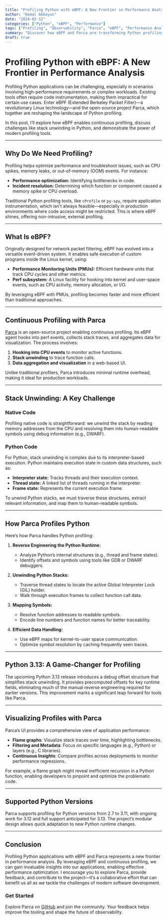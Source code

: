 ```yaml
---
title: "Profiling Python with eBPF: A New Frontier in Performance Analysis"
author: "Kemal Akkoyun"
date: "2024-02-12"
categories: ["Python", "eBPF", "Performance"]
tags: ["Profiling", "Observability", "Parca", "eBPF", "Performance Analysis"]
summary: "Discover how eBPF and Parca are transforming Python profiling, enabling continuous, efficient, and non-intrusive performance analysis directly in production."
draft: true
---
```


# Profiling Python with eBPF: A New Frontier in Performance Analysis

Profiling Python applications can be challenging, especially in scenarios involving high-performance requirements or complex workloads. Existing tools often require code instrumentation, making them impractical for certain use cases. Enter eBPF (Extended Berkeley Packet Filter)—a revolutionary Linux technology—and the open-source project Parca, which together are reshaping the landscape of Python profiling.

In this post, I’ll explore how eBPF enables continuous profiling, discuss challenges like stack unwinding in Python, and demonstrate the power of modern profiling tools.

---

## Why Do We Need Profiling?

Profiling helps optimize performance and troubleshoot issues, such as CPU spikes, memory leaks, or out-of-memory (OOM) events. For instance:

- **Performance optimization:** Identifying bottlenecks in code.
- **Incident resolution:** Determining which function or component caused a memory spike or CPU overload.

Traditional Python profiling tools, like `cProfile` or `py-spy`, require application instrumentation, which isn't always feasible—especially in production environments where code access might be restricted. This is where eBPF shines, offering non-intrusive, external profiling.

---

## What Is eBPF?

Originally designed for network packet filtering, eBPF has evolved into a versatile event-driven system. It enables safe execution of custom programs inside the Linux kernel, using:

- **Performance Monitoring Units (PMUs):** Efficient hardware units that track CPU cycles and other metrics.
- **Perf subsystem:** A Linux facility for hooking into kernel and user-space events, such as CPU activity, memory allocation, or I/O.

By leveraging eBPF with PMUs, profiling becomes faster and more efficient than traditional approaches.

---

## Continuous Profiling with Parca

[Parca](https://github.com/parca-dev/parca) is an open-source project enabling continuous profiling. Its eBPF agent hooks into perf events, collects stack traces, and aggregates data for visualization. The process involves:

1. **Hooking into CPU events** to monitor active functions.
2. **Stack unwinding** to trace function calls.
3. **Data aggregation and visualization** in a web-based UI.

Unlike traditional profilers, Parca introduces minimal runtime overhead, making it ideal for production workloads.

---

## Stack Unwinding: A Key Challenge

### Native Code

Profiling native code is straightforward: we unwind the stack by reading memory addresses from the CPU and resolving them into human-readable symbols using debug information (e.g., DWARF).

### Python Code

For Python, stack unwinding is complex due to its interpreter-based execution. Python maintains execution state in custom data structures, such as:

- **Interpreter state:** Tracks threads and their execution context.
- **Thread state:** A linked list of threads running in the interpreter.
- **Frame state:** Represents the current execution frame.

To unwind Python stacks, we must traverse these structures, extract relevant information, and map them to human-readable symbols.

---

## How Parca Profiles Python

Here’s how Parca handles Python profiling:

1. **Reverse Engineering the Python Runtime:** 
   - Analyze Python’s internal structures (e.g., thread and frame states).
   - Identify offsets and symbols using tools like GDB or DWARF debuggers.

2. **Unwinding Python Stacks:**
   - Traverse thread states to locate the active Global Interpreter Lock (GIL) holder.
   - Walk through execution frames to collect function call data.

3. **Mapping Symbols:**
   - Resolve function addresses to readable symbols.
   - Encode line numbers and function names for better traceability.

4. **Efficient Data Handling:**
   - Use eBPF maps for kernel-to-user space communication.
   - Optimize symbol resolution by caching frequently seen traces.

---

## Python 3.13: A Game-Changer for Profiling

The upcoming Python 3.13 release introduces a debug offset structure that simplifies stack unwinding. It provides precomputed offsets for key runtime fields, eliminating much of the manual reverse engineering required for earlier versions. This improvement marks a significant leap forward for tools like Parca.

---

## Visualizing Profiles with Parca

Parca’s UI provides a comprehensive view of application performance:

- **Flame graphs**: Visualize stack traces over time, highlighting bottlenecks.
- **Filtering and Metadata**: Focus on specific languages (e.g., Python) or layers (e.g., C libraries).
- **Continuous Insights**: Compare profiles across deployments to monitor performance regressions.

For example, a flame graph might reveal inefficient recursion in a Python function, enabling developers to pinpoint and optimize the problematic code.

---

## Supported Python Versions

Parca supports profiling for Python versions from 2.7 to 3.11, with ongoing work for 3.12 and full support anticipated for 3.13. The project’s modular design allows quick adaptation to new Python runtime changes.

---

## Conclusion

Profiling Python applications with eBPF and Parca represents a new frontier in performance analysis. By leveraging eBPF and continuous profiling, we can gain invaluable insights into our applications, enabling effective performance optimization. I encourage you to explore Parca, provide feedback, and contribute to the project—it’s a collaborative effort that can benefit us all as we tackle the challenges of modern software development.

### Get Started

Explore Parca on [GitHub](https://github.com/parca-dev/parca) and join the community. Your feedback helps improve the tooling and shape the future of observability.